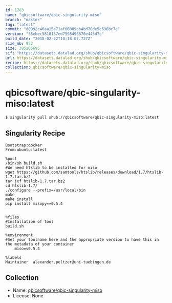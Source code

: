 ```yaml
---
id: 1783
name: "qbicsoftware/qbic-singularity-miso"
branch: "master"
tag: "latest"
commit: "d0992c46aa15e71af06089ab4bd70de5c696bc7e"
version: "55ebec5818137ed7598496870e445d7c"
build_date: "2018-02-22T10:18:07.727Z"
size_mb: 952
size: 385265695
sif: "https://datasets.datalad.org/shub/qbicsoftware/qbic-singularity-miso/latest/2018-02-22-d0992c46-55ebec58/55ebec5818137ed7598496870e445d7c.simg"
url: https://datasets.datalad.org/shub/qbicsoftware/qbic-singularity-miso/latest/2018-02-22-d0992c46-55ebec58/
recipe: https://datasets.datalad.org/shub/qbicsoftware/qbic-singularity-miso/latest/2018-02-22-d0992c46-55ebec58/Singularity
collection: qbicsoftware/qbic-singularity-miso
---
```


# qbicsoftware/qbic-singularity-miso:latest

```bash
$ singularity pull shub://qbicsoftware/qbic-singularity-miso:latest
```

## Singularity Recipe

```singularity
Bootstrap:docker
From:ubuntu:latest

%post
/bin/sh build.sh
#We need htslib to be installed for miso 
wget https://github.com/samtools/htslib/releases/download/1.7/htslib-1.7.tar.bz2
tar jxf htslib-1.7.tar.bz2
cd htslib-1.7/
./configure --prefix=/usr/local/bin
make
make install 
pip install misopy==0.5.4


%files
#Installation of tool
build.sh

%environment
#Set your toolname here and the appropriate version to have this in the metadata of your container
    miso=v0.5.4

%labels
Maintainer	alexander.peltzer@uni-tuebingen.de
```

## Collection

 - Name: [qbicsoftware/qbic-singularity-miso](https://github.com/qbicsoftware/qbic-singularity-miso)
 - License: None

